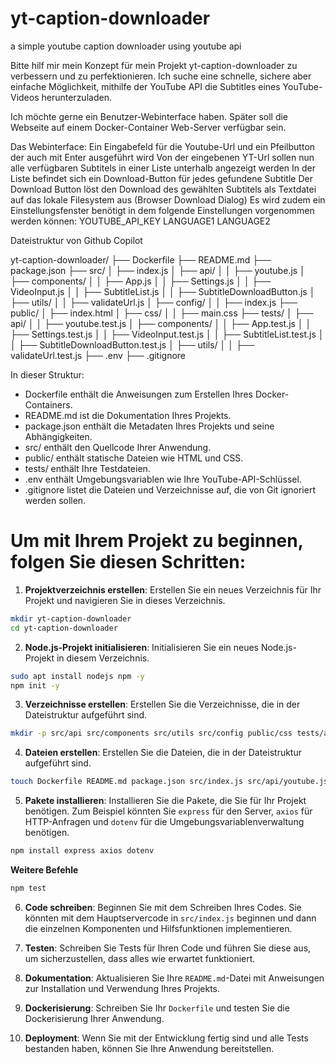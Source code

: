 # yt-caption-downloader
a simple youtube caption downloader using youtube api


Bitte hilf mir mein Konzept für mein Projekt yt-caption-downloader zu verbessern und zu perfektionieren.
Ich suche eine schnelle, sichere aber einfache Möglichkeit, mithilfe der YouTube API die Subtitles eines YouTube-Videos herunterzuladen.

Ich möchte gerne ein Benutzer-Webinterface haben.
Später soll die Webseite auf einem Docker-Container Web-Server verfügbar sein.

Das Webinterface:
Ein Eingabefeld für die Youtube-Url und ein Pfeilbutton der auch mit Enter ausgeführt wird
Von der eingebenen YT-Url sollen nun alle verfügbaren Subtitels in einer Liste unterhalb angezeigt werden
In der Liste befindet sich ein Download-Button für jedes gefundene Subtitle
Der Download Button löst den Download des gewählten Subtitels als Textdatei auf das lokale Filesystem aus (Browser Download Dialog)
Es wird zudem ein Einstellungsfenster benötigt in dem folgende Einstellungen vorgenommen werden können:
YOUTUBE_API_KEY
LANGUAGE1 
LANGUAGE2

Dateistruktur von Github Copilot

yt-caption-downloader/
├── Dockerfile
├── README.md
├── package.json
├── src/
│   ├── index.js
│   ├── api/
│   │   ├── youtube.js
│   ├── components/
│   │   ├── App.js
│   │   ├── Settings.js
│   │   ├── VideoInput.js
│   │   ├── SubtitleList.js
│   │   ├── SubtitleDownloadButton.js
│   ├── utils/
│   │   ├── validateUrl.js
│   ├── config/
│   │   ├── index.js
├── public/
│   ├── index.html
│   ├── css/
│   │   ├── main.css
├── tests/
│   ├── api/
│   │   ├── youtube.test.js
│   ├── components/
│   │   ├── App.test.js
│   │   ├── Settings.test.js
│   │   ├── VideoInput.test.js
│   │   ├── SubtitleList.test.js
│   │   ├── SubtitleDownloadButton.test.js
│   ├── utils/
│   │   ├── validateUrl.test.js
├── .env
├── .gitignore

In dieser Struktur:

- Dockerfile enthält die Anweisungen zum Erstellen Ihres Docker-Containers.
- README.md ist die Dokumentation Ihres Projekts.
- package.json enthält die Metadaten Ihres Projekts und seine Abhängigkeiten.
- src/ enthält den Quellcode Ihrer Anwendung.
- public/ enthält statische Dateien wie HTML und CSS.
- tests/ enthält Ihre Testdateien.
- .env enthält Umgebungsvariablen wie Ihre YouTube-API-Schlüssel.
- .gitignore listet die Dateien und Verzeichnisse auf, die von Git ignoriert werden sollen.


# Um mit Ihrem Projekt zu beginnen, folgen Sie diesen Schritten:

1. **Projektverzeichnis erstellen**: Erstellen Sie ein neues Verzeichnis für Ihr Projekt und navigieren Sie in dieses Verzeichnis.

```bash
mkdir yt-caption-downloader
cd yt-caption-downloader
```

2. **Node.js-Projekt initialisieren**: Initialisieren Sie ein neues Node.js-Projekt in diesem Verzeichnis.

```bash
sudo apt install nodejs npm -y
npm init -y
```

3. **Verzeichnisse erstellen**: Erstellen Sie die Verzeichnisse, die in der Dateistruktur aufgeführt sind.

```bash
mkdir -p src/api src/components src/utils src/config public/css tests/api tests/components tests/utils
```

4. **Dateien erstellen**: Erstellen Sie die Dateien, die in der Dateistruktur aufgeführt sind.

```bash
touch Dockerfile README.md package.json src/index.js src/api/youtube.js src/components/App.js src/components/Settings.js src/components/VideoInput.js src/components/SubtitleList.js src/components/SubtitleDownloadButton.js src/utils/validateUrl.js src/config/index.js public/index.html public/css/main.css .env .gitignore
```

5. **Pakete installieren**: Installieren Sie die Pakete, die Sie für Ihr Projekt benötigen. Zum Beispiel könnten Sie `express` für den Server, `axios` für HTTP-Anfragen und `dotenv` für die Umgebungsvariablenverwaltung benötigen.

```bash
npm install express axios dotenv
```

**Weitere Befehle**

```bash
npm test
```

6. **Code schreiben**: Beginnen Sie mit dem Schreiben Ihres Codes. Sie könnten mit dem Hauptservercode in `src/index.js` beginnen und dann die einzelnen Komponenten und Hilfsfunktionen implementieren.

7. **Testen**: Schreiben Sie Tests für Ihren Code und führen Sie diese aus, um sicherzustellen, dass alles wie erwartet funktioniert.

8. **Dokumentation**: Aktualisieren Sie Ihre `README.md`-Datei mit Anweisungen zur Installation und Verwendung Ihres Projekts.

9. **Dockerisierung**: Schreiben Sie Ihr `Dockerfile` und testen Sie die Dockerisierung Ihrer Anwendung.

10. **Deployment**: Wenn Sie mit der Entwicklung fertig sind und alle Tests bestanden haben, können Sie Ihre Anwendung bereitstellen.



